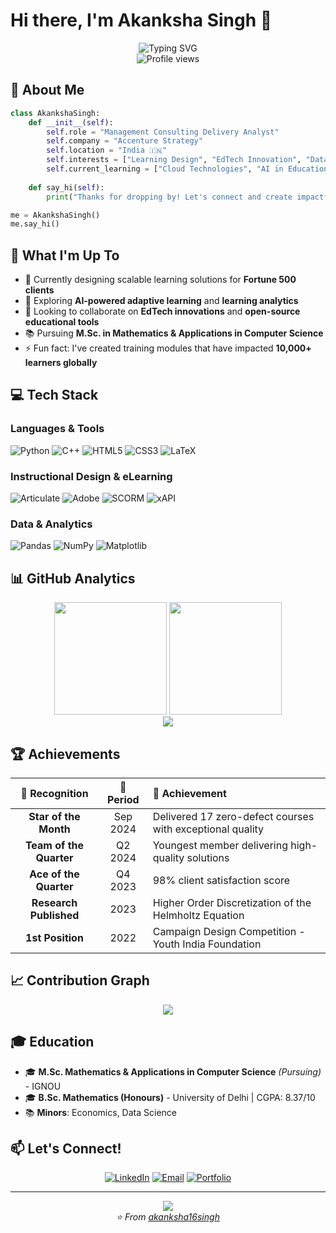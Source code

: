 # Hi there, I'm Akanksha Singh 👋

<div align="center">
  <img src="https://readme-typing-svg.herokuapp.com?font=Fira+Code&weight=500&size=25&pause=1000&color=6A5ACD&center=true&vCenter=true&width=600&lines=Instructional+Design+Consultant;Learning+Experience+Architect;Data+Science+Enthusiast;Mathematics+Graduate" alt="Typing SVG" />
</div>

<div align="center">
  <img src="https://komarev.com/ghpvc/?username=akanksha16singh&color=blueviolet&style=flat-square&label=Profile+Views" alt="Profile views" />
</div>

## 🎯 About Me

```python
class AkankshaSingh:
    def __init__(self):
        self.role = "Management Consulting Delivery Analyst"
        self.company = "Accenture Strategy"
        self.location = "India 🇮🇳"
        self.interests = ["Learning Design", "EdTech Innovation", "Data Analytics", "Mathematics"]
        self.current_learning = ["Cloud Technologies", "AI in Education", "Advanced Python"]
    
    def say_hi(self):
        print("Thanks for dropping by! Let's connect and create impactful learning experiences together.")

me = AkankshaSingh()
me.say_hi()
```

## 🚀 What I'm Up To

- 🔭 Currently designing scalable learning solutions for **Fortune 500 clients**
- 🌱 Exploring **AI-powered adaptive learning** and **learning analytics**
- 👯 Looking to collaborate on **EdTech innovations** and **open-source educational tools**
- 📚 Pursuing **M.Sc. in Mathematics & Applications in Computer Science**
- ⚡ Fun fact: I've created training modules that have impacted **10,000+ learners globally**

## 💻 Tech Stack

### Languages & Tools
![Python](https://img.shields.io/badge/Python-3776AB?style=for-the-badge&logo=python&logoColor=white)
![C++](https://img.shields.io/badge/C++-00599C?style=for-the-badge&logo=cplusplus&logoColor=white)
![HTML5](https://img.shields.io/badge/HTML5-E34F26?style=for-the-badge&logo=html5&logoColor=white)
![CSS3](https://img.shields.io/badge/CSS3-1572B6?style=for-the-badge&logo=css3&logoColor=white)
![LaTeX](https://img.shields.io/badge/LaTeX-008080?style=for-the-badge&logo=latex&logoColor=white)

### Instructional Design & eLearning
![Articulate](https://img.shields.io/badge/Articulate_Storyline-FF6B35?style=for-the-badge&logo=articulate&logoColor=white)
![Adobe](https://img.shields.io/badge/Adobe_Captivate-FF0000?style=for-the-badge&logo=adobe&logoColor=white)
![SCORM](https://img.shields.io/badge/SCORM-4285F4?style=for-the-badge&logo=google-classroom&logoColor=white)
![xAPI](https://img.shields.io/badge/xAPI-00B4D8?style=for-the-badge&logo=api&logoColor=white)

### Data & Analytics
![Pandas](https://img.shields.io/badge/Pandas-150458?style=for-the-badge&logo=pandas&logoColor=white)
![NumPy](https://img.shields.io/badge/NumPy-013243?style=for-the-badge&logo=numpy&logoColor=white)
![Matplotlib](https://img.shields.io/badge/Matplotlib-11557C?style=for-the-badge&logo=plotly&logoColor=white)

## 📊 GitHub Analytics

<div align="center">
  <img height="180em" src="https://github-readme-stats.vercel.app/api?username=akanksha16singh&show_icons=true&theme=midnight-purple&include_all_commits=true&count_private=true"/>
  <img height="180em" src="https://github-readme-stats.vercel.app/api/top-langs/?username=akanksha16singh&layout=compact&langs_count=7&theme=midnight-purple"/>
</div>

<div align="center">
  <img src="https://github-readme-streak-stats.herokuapp.com/?user=akanksha16singh&theme=midnight-purple&hide_border=false" />
</div>

## 🏆 Achievements

<div align="center">
  
| 🌟 Recognition | 📅 Period | 🎯 Achievement |
|:---:|:---:|:---|
| **Star of the Month** | Sep 2024 | Delivered 17 zero-defect courses with exceptional quality |
| **Team of the Quarter** | Q2 2024 | Youngest member delivering high-quality solutions |
| **Ace of the Quarter** | Q4 2023 | 98% client satisfaction score |
| **Research Published** | 2023 | Higher Order Discretization of the Helmholtz Equation |
| **1st Position** | 2022 | Campaign Design Competition - Youth India Foundation |

</div>

## 📈 Contribution Graph

<div align="center">
  <img src="https://github-readme-activity-graph.vercel.app/graph?username=akanksha16singh&theme=react-dark&hide_border=true&area=true" />
</div>

## 🎓 Education

- 🎓 **M.Sc. Mathematics & Applications in Computer Science** *(Pursuing)* - IGNOU
- 🎓 **B.Sc. Mathematics (Honours)** - University of Delhi | CGPA: 8.37/10
- 📚 **Minors**: Economics, Data Science

## 📫 Let's Connect!

<div align="center">
  
[![LinkedIn](https://img.shields.io/badge/LinkedIn-0077B5?style=for-the-badge&logo=linkedin&logoColor=white)](https://linkedin.com/in/akanksha16singh)
[![Email](https://img.shields.io/badge/Email-D14836?style=for-the-badge&logo=gmail&logoColor=white)](mailto:akanksha8809singh@gmail.com)
[![Portfolio](https://img.shields.io/badge/Portfolio-000000?style=for-the-badge&logo=About.me&logoColor=white)](https://akanksha16singh.github.io)

</div>

---

<div align="center">
  <img src="https://capsule-render.vercel.app/api?type=waving&color=gradient&customColorList=12,14,16,18,20&height=100&section=footer&text=Thanks%20for%20visiting!&fontSize=20&fontColor=ffffff&animation=twinkling" />
</div>

<div align="center">
  <i>⭐️ From <a href="https://github.com/akanksha16singh">akanksha16singh</a></i>
</div>
